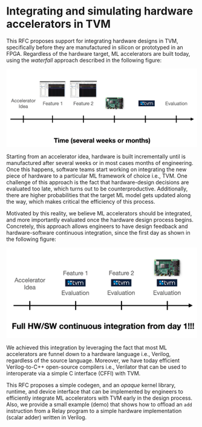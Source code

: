 # Integrating and simulating hardware accelerators in TVM

This RFC proposes support for integrating hardware designs in TVM,
specifically before they are manufactured in silicon or prototyped
in an FPGA. Regardless of the hardware target, ML accelerators
are built today, using the *waterfall* approach described in the
following figure:

![some](https://github.com/vegaluisjose/figures/blob/main/tvm/rfc_verilator/today.png)

Starting from an accelerator idea, hardware is built incrementally
until is manufactured after several weeks or in most cases months of engineering.
Once this happens, software teams start working on integrating the new
piece of hardware to a particular ML framework of choice i.e., TVM.
One challenge of this approach is the fact that hardware-design decisions
are evaluated too late, which turns out to be counterproductive. Additionally,
there are higher probabilities that the target ML model gets updated
along the way, which makes critical the efficiency of this process.

Motivated by this reality, we believe ML accelerators should be integrated,
and more importantly evaluated once the hardware design process begins.
Concretely, this approach allows engineers to have design feedback
and hardware-software continuous integration, since the first day as
shown in the following figure:

![some](https://github.com/vegaluisjose/figures/blob/main/tvm/rfc_verilator/idea.png)

We achieved this integration by leveraging the fact that most ML accelerators
are funnel down to a hardware language i.e., Verilog, regardless of the source
language. Moreover, we have today efficient Verilog-to-C++ open-source
compilers i.e., Verilator that can be used to interoperate via a simple
C interface (CFFI) with TVM.

This RFC proposes a simple codegen, and an *opaque* kernel library, runtime,
and device interface that can be implemented by engineers to efficiently integrate
ML accelerators with TVM early in the design process.
Also, we provide a small example (demo) that shows how to offload an `add` instruction
from a Relay program to a simple hardware implementation (scalar adder) written in Verilog.
